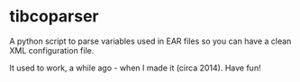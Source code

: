 # tibcoparser
A python script to parse variables used in EAR files so you can have a clean XML configuration file.

It used to work, a while ago - when I made it (circa 2014). Have fun!
